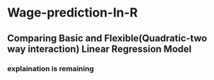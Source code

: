 # Wage-prediction-In-R

## Comparing Basic and Flexible(Quadratic-two way interaction) Linear Regression Model

### explaination is remaining
